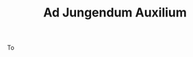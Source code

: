 ---
title: Ad Jungendum Auxilium
permalink: "/definitions/ad-jungendum-auxilium.html"
body: To
published_at: '2018-07-07'
layout: post
---